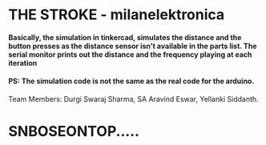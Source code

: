 # THE STROKE - milanelektronica
#### Basically, the simulation in tinkercad, simulates the distance and the button presses as the distance sensor isn't available in the parts list. The serial monitor prints out the distance and the frequency playing at each iteration
#### PS: The simulation code is not the same as the real code for the arduino. 

Team Members: Durgi Swaraj Sharma, SA Aravind Eswar, Yellanki Siddanth.

# SNBOSEONTOP.....

